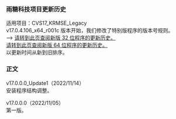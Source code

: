 ### 雨糖科技项目更新历史
适用项目：CVS17_KRMSE_Legacy<br>
v17.0.4.106_x64_r001c 版本开始，我们修改了特别版程序的版本号规则。<br>-->
[请转到此页查阅新版 32 位程序的更新历史。](https://github.com/RainCandyTech/RCProject_UpdateHistory/blob/main/CVS17_KRMSE_x86.md)<br>
[请转到此页查阅新版 64 位程序的更新历史。](https://github.com/RainCandyTech/RCProject_UpdateHistory/blob/main/CVS17_KRMSE_x64.md)<br>
以更新时间从新到旧排序。

### 正文
v17.0.0.0_Update1（2022/11/14）<br>
安装程序结构调整。

v17.0.0.0（2022/11/05）<br>
第一版。